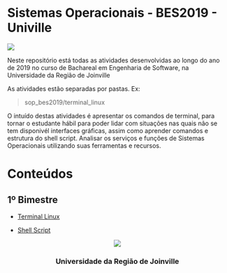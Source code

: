 # Sistemas Operacionais - BES2019 - Univille 

[![](https://jaywcjlove.github.io/sb/ico/linux.svg)](https://www.kernel.org/)

Neste repositório está todas as atividades desenvolvidas ao longo do ano de 2019 no curso de Bachareal em Engenharia de Software, na 
Universidade da Região de Joinville

As atividades estão separadas por pastas. Ex:
> sop_bes2019/terminal_linux

O intuído destas atividades é apresentar os comandos de terminal, para tornar o estudante hábil para poder lidar com situações nas quais 
não se tem disponivél interfaces gráficas, assim como aprender comandos e estrutura do shell script. Analisar os serviços e funções de 
Sistemas Operacionais utilizando suas ferramentas e recursos.

# Conteúdos

## 1º Bimestre

- [Terminal Linux](https://github.com/carlosmondo/SOP_BES2019/blob/master/Terminal_Linux/TerminalLinux.md)

- [Shell Script](https://github.com/carlosmondo/SOP_BES2019/blob/master/Shell_Script/ExerciciosShellScript.md)

<p align="center">
  <a>
    <img src="http://python.joinville.br/img/logo-univille.png" />
  </a>
  <h3 align="center">Universidade da Região de Joinville</h3>
</p>
